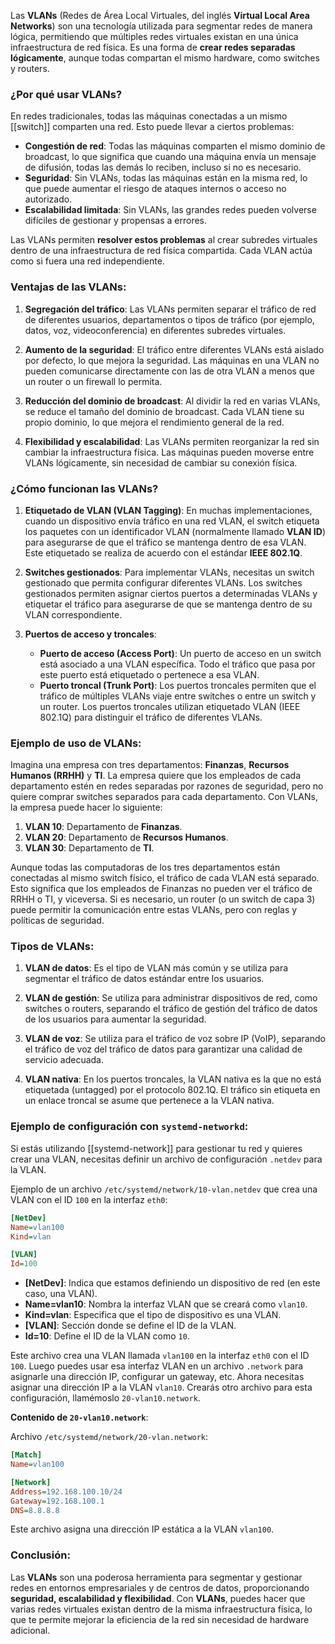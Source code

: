 Las **VLANs** (Redes de Área Local Virtuales, del inglés **Virtual Local Area Networks**) son una tecnología utilizada para segmentar redes de manera lógica, permitiendo que múltiples redes virtuales existan en una única infraestructura de red física. Es una forma de **crear redes separadas lógicamente**, aunque todas compartan el mismo hardware, como switches y routers. 

### ¿Por qué usar VLANs?

En redes tradicionales, todas las máquinas conectadas a un mismo [[switch]] comparten una red. Esto puede llevar a ciertos problemas:
- **Congestión de red**: Todas las máquinas comparten el mismo dominio de broadcast, lo que significa que cuando una máquina envía un mensaje de difusión, todas las demás lo reciben, incluso si no es necesario.
- **Seguridad**: Sin VLANs, todas las máquinas están en la misma red, lo que puede aumentar el riesgo de ataques internos o acceso no autorizado.
- **Escalabilidad limitada**: Sin VLANs, las grandes redes pueden volverse difíciles de gestionar y propensas a errores.

Las VLANs permiten **resolver estos problemas** al crear subredes virtuales dentro de una infraestructura de red física compartida. Cada VLAN actúa como si fuera una red independiente.

### Ventajas de las VLANs:

1. **Segregación del tráfico**: Las VLANs permiten separar el tráfico de red de diferentes usuarios, departamentos o tipos de tráfico (por ejemplo, datos, voz, videoconferencia) en diferentes subredes virtuales.
   
2. **Aumento de la seguridad**: El tráfico entre diferentes VLANs está aislado por defecto, lo que mejora la seguridad. Las máquinas en una VLAN no pueden comunicarse directamente con las de otra VLAN a menos que un router o un firewall lo permita.

3. **Reducción del dominio de broadcast**: Al dividir la red en varias VLANs, se reduce el tamaño del dominio de broadcast. Cada VLAN tiene su propio dominio, lo que mejora el rendimiento general de la red.

4. **Flexibilidad y escalabilidad**: Las VLANs permiten reorganizar la red sin cambiar la infraestructura física. Las máquinas pueden moverse entre VLANs lógicamente, sin necesidad de cambiar su conexión física.

### ¿Cómo funcionan las VLANs?

1. **Etiquetado de VLAN (VLAN Tagging)**: En muchas implementaciones, cuando un dispositivo envía tráfico en una red VLAN, el switch etiqueta los paquetes con un identificador VLAN (normalmente llamado **VLAN ID**) para asegurarse de que el tráfico se mantenga dentro de esa VLAN. Este etiquetado se realiza de acuerdo con el estándar **IEEE 802.1Q**.
   
2. **Switches gestionados**: Para implementar VLANs, necesitas un switch gestionado que permita configurar diferentes VLANs. Los switches gestionados permiten asignar ciertos puertos a determinadas VLANs y etiquetar el tráfico para asegurarse de que se mantenga dentro de su VLAN correspondiente.

3. **Puertos de acceso y troncales**:
   - **Puerto de acceso (Access Port)**: Un puerto de acceso en un switch está asociado a una VLAN específica. Todo el tráfico que pasa por este puerto está etiquetado o pertenece a esa VLAN.
   - **Puerto troncal (Trunk Port)**: Los puertos troncales permiten que el tráfico de múltiples VLANs viaje entre switches o entre un switch y un router. Los puertos troncales utilizan etiquetado VLAN (IEEE 802.1Q) para distinguir el tráfico de diferentes VLANs.

### Ejemplo de uso de VLANs:

Imagina una empresa con tres departamentos: **Finanzas**, **Recursos Humanos (RRHH)** y **TI**. La empresa quiere que los empleados de cada departamento estén en redes separadas por razones de seguridad, pero no quiere comprar switches separados para cada departamento. Con VLANs, la empresa puede hacer lo siguiente:

1. **VLAN 10**: Departamento de **Finanzas**.
2. **VLAN 20**: Departamento de **Recursos Humanos**.
3. **VLAN 30**: Departamento de **TI**.

Aunque todas las computadoras de los tres departamentos están conectadas al mismo switch físico, el tráfico de cada VLAN está separado. Esto significa que los empleados de Finanzas no pueden ver el tráfico de RRHH o TI, y viceversa. Si es necesario, un router (o un switch de capa 3) puede permitir la comunicación entre estas VLANs, pero con reglas y políticas de seguridad.

### Tipos de VLANs:

1. **VLAN de datos**: Es el tipo de VLAN más común y se utiliza para segmentar el tráfico de datos estándar entre los usuarios.

2. **VLAN de gestión**: Se utiliza para administrar dispositivos de red, como switches o routers, separando el tráfico de gestión del tráfico de datos de los usuarios para aumentar la seguridad.

3. **VLAN de voz**: Se utiliza para el tráfico de voz sobre IP (VoIP), separando el tráfico de voz del tráfico de datos para garantizar una calidad de servicio adecuada.

4. **VLAN nativa**: En los puertos troncales, la VLAN nativa es la que no está etiquetada (untagged) por el protocolo 802.1Q. El tráfico sin etiqueta en un enlace troncal se asume que pertenece a la VLAN nativa.

### Ejemplo de configuración con `systemd-networkd`:

Si estás utilizando [[systemd-network]] para gestionar tu red y quieres crear una VLAN, necesitas definir un archivo de configuración `.netdev` para la VLAN.

Ejemplo de un archivo `/etc/systemd/network/10-vlan.netdev` que crea una VLAN con el ID `100` en la interfaz `eth0`:

```ini
[NetDev]
Name=vlan100
Kind=vlan

[VLAN]
Id=100
```


- **[NetDev]**: Indica que estamos definiendo un dispositivo de red (en este caso, una VLAN).
- **Name=vlan10**: Nombra la interfaz VLAN que se creará como `vlan10`.
- **Kind=vlan**: Especifica que el tipo de dispositivo es una VLAN.
- **[VLAN]**: Sección donde se define el ID de la VLAN.
- **Id=10**: Define el ID de la VLAN como `10`.

Este archivo crea una VLAN llamada `vlan100` en la interfaz `eth0` con el ID `100`. Luego puedes usar esa interfaz VLAN en un archivo `.network` para asignarle una dirección IP, configurar un gateway, etc.
Ahora necesitas asignar una dirección IP a la VLAN `vlan10`. Crearás otro archivo para esta configuración, llamémoslo `20-vlan10.network`.

**Contenido de `20-vlan10.network`**:

Archivo `/etc/systemd/network/20-vlan.network`:

```ini
[Match]
Name=vlan100

[Network]
Address=192.168.100.10/24
Gateway=192.168.100.1
DNS=8.8.8.8
```

Este archivo asigna una dirección IP estática a la VLAN `vlan100`.

### Conclusión:

Las **VLANs** son una poderosa herramienta para segmentar y gestionar redes en entornos empresariales y de centros de datos, proporcionando **seguridad, escalabilidad y flexibilidad**. Con **VLANs**, puedes hacer que varias redes virtuales existan dentro de la misma infraestructura física, lo que te permite mejorar la eficiencia de la red sin necesidad de hardware adicional.